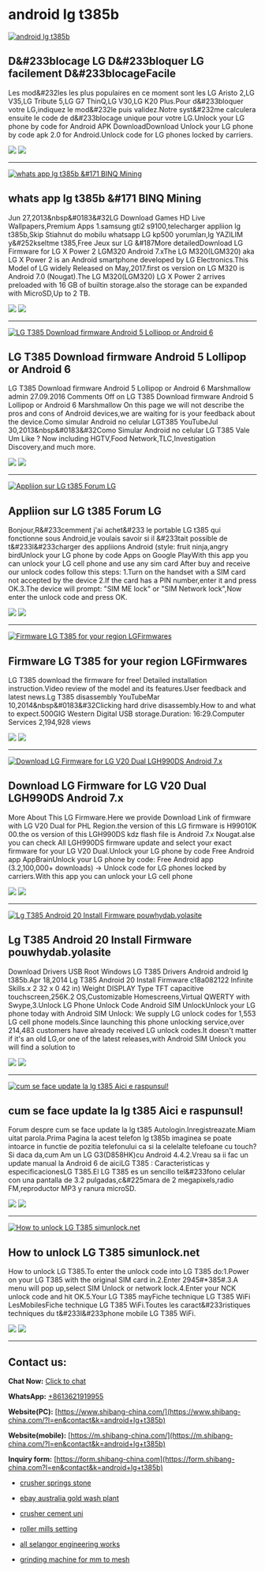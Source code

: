 # android lg t385b

<a href="https://swt.shibang-china.com/?l=en&img&k=android+lg+t385b" target="_blank">![android lg t385b](http://static.shibang-china.com/all-800x300/1410.jpg)</a>

## D&#233blocage LG D&#233bloquer LG facilement D&#233blocageFacile
Les mod&#232les les plus populaires en ce moment sont les LG Aristo 2,LG V35,LG Tribute 5,LG G7 ThinQ,LG V30,LG K20 Plus.Pour d&#233bloquer votre LG,indiquez le mod&#232le puis validez.Notre syst&#232me calculera ensuite le code de d&#233blocage unique pour votre LG.Unlock your LG phone by code for Android APK DownloadDownload Unlock your LG phone by code apk 2.0 for Android.Unlock code for LG phones locked by carriers.


<a href="https://whatsapp.shibangsoft.com/WhatsApp.php" target="_blank" title="WhatsApp">![](http://static.shibang-china.com/icon/whatsapp.png)</a> <a href="https://swt.shibang-china.com/?l=en&icon&k=android+lg+t385b" target="_blank">![](http://static.shibang-china.com/icon/chat-en.png)</a>

---

<a href="https://swt.shibang-china.com/?l=en&img&k=android+lg+t385b" target="_blank">![whats app lg t385b &#171 BINQ Mining](http://static.shibang-china.com/all-800x300/516.jpg)</a>

## whats app lg t385b &#171 BINQ Mining
Jun 27,2013&nbsp&#0183&#32LG Download Games HD Live Wallpapers,Premium Apps 1.samsung gti̇2 s9100,telecharger appliion lg t385b,Skip Stiahnut do mobilu whatsapp LG kp500 yorumları,lg YAZILIM y&#252kseltme t385,Free Jeux sur LG &#187More detailedDownload LG Firmware for LG X Power 2 LGM320 Android 7.xThe LG M320(LGM320) aka LG X Power 2 is an Android smartphone developed by LG Electronics.This Model of LG widely Released on May,2017.first os version on LG M320 is Android 7.0 (Nougat).The LG M320(LGM320) LG X Power 2 arrives preloaded with 16 GB of builtin storage.also the storage can be expanded with MicroSD,Up to 2 TB.


<a href="https://whatsapp.shibangsoft.com/WhatsApp.php" target="_blank" title="WhatsApp">![](http://static.shibang-china.com/icon/whatsapp.png)</a> <a href="https://swt.shibang-china.com/?l=en&icon&k=android+lg+t385b" target="_blank">![](http://static.shibang-china.com/icon/chat-en.png)</a>

---

<a href="https://swt.shibang-china.com/?l=en&img&k=android+lg+t385b" target="_blank">![LG T385 Download firmware Android 5 Lollipop or Android 6](http://static.shibang-china.com/all-800x300/293.jpg)</a>

## LG T385 Download firmware Android 5 Lollipop or Android 6
LG T385 Download firmware Android 5 Lollipop or Android 6 Marshmallow admin 27.09.2016 Comments Off on LG T385 Download firmware Android 5 Lollipop or Android 6 Marshmallow On this page we will not describe the pros and cons of Android devices,we are waiting for is your feedback about the device.Como simular Android no celular LGT385 YouTubeJul 30,2013&nbsp&#0183&#32Como Simular Android no celular LG T385 Vale Um Like ? Now including HGTV,Food Network,TLC,Investigation Discovery,and much more.


<a href="https://whatsapp.shibangsoft.com/WhatsApp.php" target="_blank" title="WhatsApp">![](http://static.shibang-china.com/icon/whatsapp.png)</a> <a href="https://swt.shibang-china.com/?l=en&icon&k=android+lg+t385b" target="_blank">![](http://static.shibang-china.com/icon/chat-en.png)</a>

---

<a href="https://swt.shibang-china.com/?l=en&img&k=android+lg+t385b" target="_blank">![Appliion sur LG t385 Forum LG](http://static.shibang-china.com/all-800x300/798.jpg)</a>

## Appliion sur LG t385 Forum LG
Bonjour,R&#233cemment j'ai achet&#233 le portable LG t385 qui fonctionne sous Android,je voulais savoir si il &#233tait possible de t&#233l&#233charger des appliions Android (style: fruit ninja,angry birdUnlock your LG phone by code Apps on Google PlayWith this app you can unlock your LG cell phone and use any sim card After buy and receive our unlock codes follow this steps: 1.Turn on the handset with a SIM card not accepted by the device 2.If the card has a PIN number,enter it and press OK.3.The device will prompt: "SIM ME lock" or "SIM Network lock",Now enter the unlock code and press OK.


<a href="https://whatsapp.shibangsoft.com/WhatsApp.php" target="_blank" title="WhatsApp">![](http://static.shibang-china.com/icon/whatsapp.png)</a> <a href="https://swt.shibang-china.com/?l=en&icon&k=android+lg+t385b" target="_blank">![](http://static.shibang-china.com/icon/chat-en.png)</a>

---

<a href="https://swt.shibang-china.com/?l=en&img&k=android+lg+t385b" target="_blank">![Firmware LG T385 for your region LGFirmwares](http://static.shibang-china.com/all-800x300/943.jpg)</a>

## Firmware LG T385 for your region LGFirmwares
LG T385 download the firmware for free! Detailed installation instruction.Video review of the model and its features.User feedback and latest news.Lg T385 disassembly YouTubeMar 10,2014&nbsp&#0183&#32Clicking hard drive disassembly.How to and what to expect.500GIG Western Digital USB storage.Duration: 16:29.Computer Services 2,194,928 views


<a href="https://whatsapp.shibangsoft.com/WhatsApp.php" target="_blank" title="WhatsApp">![](http://static.shibang-china.com/icon/whatsapp.png)</a> <a href="https://swt.shibang-china.com/?l=en&icon&k=android+lg+t385b" target="_blank">![](http://static.shibang-china.com/icon/chat-en.png)</a>

---

<a href="https://swt.shibang-china.com/?l=en&img&k=android+lg+t385b" target="_blank">![Download LG Firmware for LG V20 Dual LGH990DS Android 7.x](http://static.shibang-china.com/all-800x300/582.jpg)</a>

## Download LG Firmware for LG V20 Dual LGH990DS Android 7.x
More About This LG Firmware.Here we provide Download Link of firmware with LG V20 Dual for PHL Region.the version of this LG firmware is H99010K 00.the os version of this LGH990DS kdz flash file is Android 7.x Nougat.alse you can check All LGH990DS firmware update and select your exact firmware for your LG V20 Dual.Unlock your LG phone by code Free Android app AppBrainUnlock your LG phone by code: Free Android app (3.2,100,000+ downloads) → Unlock code for LG phones locked by carriers.With this app you can unlock your LG cell phone


<a href="https://whatsapp.shibangsoft.com/WhatsApp.php" target="_blank" title="WhatsApp">![](http://static.shibang-china.com/icon/whatsapp.png)</a> <a href="https://swt.shibang-china.com/?l=en&icon&k=android+lg+t385b" target="_blank">![](http://static.shibang-china.com/icon/chat-en.png)</a>

---

<a href="https://swt.shibang-china.com/?l=en&img&k=android+lg+t385b" target="_blank">![Lg T385 Android 20 Install Firmware pouwhydab.yolasite](http://static.shibang-china.com/all-800x300/847.jpg)</a>

## Lg T385 Android 20 Install Firmware pouwhydab.yolasite
Download Drivers USB Root Windows LG T385 Drivers Android android lg t385b.Apr 18,2014 Lg T385 Android 20 Install Firmware c18a082122 Infinite Skills.x 2 32 x 0 42 in) Weight DISPLAY Type TFT capacitive touchscreen,256K.2 OS,Customizable Homescreens,Virtual QWERTY with Swype,3.Unlock LG Phone Unlock Code Android SIM UnlockUnlock your LG phone today with Android SIM Unlock: We supply LG unlock codes for 1,553 LG cell phone models.Since launching this phone unlocking service,over 214,483 customers have already received LG unlock codes.It doesn't matter if it's an old LG,or one of the latest releases,with Android SIM Unlock you will find a solution to


<a href="https://whatsapp.shibangsoft.com/WhatsApp.php" target="_blank" title="WhatsApp">![](http://static.shibang-china.com/icon/whatsapp.png)</a> <a href="https://swt.shibang-china.com/?l=en&icon&k=android+lg+t385b" target="_blank">![](http://static.shibang-china.com/icon/chat-en.png)</a>

---

<a href="https://swt.shibang-china.com/?l=en&img&k=android+lg+t385b" target="_blank">![cum se face update la lg t385 Aici e raspunsul!](http://static.shibang-china.com/all-800x300/879.jpg)</a>

## cum se face update la lg t385 Aici e raspunsul!
Forum despre cum se face update la lg t385 Autologin.Inregistreazate.Miam uitat parola.Prima Pagina la acest telefon lg t385b imaginea se poate intoarce in functie de pozitia telefonului ca si la celelalte telefoane cu touch?Si daca da,cum Am un LG G3(D858HK)cu Android 4.4.2.Vreau sa ii fac un update manual la Android 6 de aiciLG T385 : Caracteristicas y especificacionesLG T385.El LG T385 es un sencillo tel&#233fono celular con una pantalla de 3.2 pulgadas,c&#225mara de 2 megapixels,radio FM,reproductor MP3 y ranura microSD.


<a href="https://whatsapp.shibangsoft.com/WhatsApp.php" target="_blank" title="WhatsApp">![](http://static.shibang-china.com/icon/whatsapp.png)</a> <a href="https://swt.shibang-china.com/?l=en&icon&k=android+lg+t385b" target="_blank">![](http://static.shibang-china.com/icon/chat-en.png)</a>

---

<a href="https://swt.shibang-china.com/?l=en&img&k=android+lg+t385b" target="_blank">![How to unlock LG T385 simunlock.net](http://static.shibang-china.com/all-800x300/231.jpg)</a>

## How to unlock LG T385 simunlock.net
How to unlock LG T385.To enter the unlock code into LG T385 do:1.Power on your LG T385 with the original SIM card in.2.Enter 2945#*385#.3.A menu will pop up,select SIM Unlock or network lock.4.Enter your NCK unlock code and hit OK.5.Your LG T385 mayFiche technique LG T385 WiFi LesMobilesFiche technique LG T385 WiFi.Toutes les caract&#233ristiques techniques du t&#233l&#233phone mobile LG T385 WiFi.


<a href="https://whatsapp.shibangsoft.com/WhatsApp.php" target="_blank" title="WhatsApp">![](http://static.shibang-china.com/icon/whatsapp.png)</a> <a href="https://swt.shibang-china.com/?l=en&icon&k=android+lg+t385b" target="_blank">![](http://static.shibang-china.com/icon/chat-en.png)</a>

---
## Contact us:

**Chat Now:** [Click to chat](https://swt.shibang-china.com?l=en&contact&k=android+lg+t385b)

**WhatsApp:**  [+8613621919955](https://whatsapp.shibangsoft.com/WhatsApp.php)

**Website(PC):** [https://www.shibang-china.com/](https://www.shibang-china.com/?l=en&contact&k=android+lg+t385b)

**Website(mobile):** [https://m.shibang-china.com/](https://m.shibang-china.com/?l=en&contact&k=android+lg+t385b)

**Inquiry form:** [https://form.shibang-china.com](https://form.shibang-china.com?l=en&contact&k=android+lg+t385b)

* [crusher springs stone](../112/crusher%20springs%20stone.md)

* [ebay australia gold wash plant](../112/ebay%20australia%20gold%20wash%20plant.md)

* [crusher cement uni](../124/crusher%20cement%20uni.md)

* [roller mills setting](../121/roller%20mills%20setting.md)

* [all selangor engineering works](../117/all%20selangor%20engineering%20works.md)

* [grinding machine for mm to mesh](../113/grinding%20machine%20for%20mm%20to%20mesh.md)